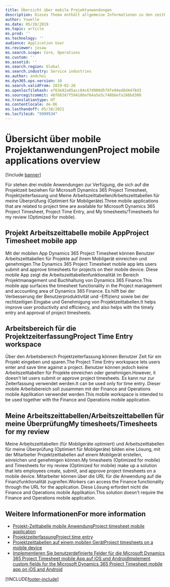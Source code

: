 ```yaml
---
title: Übersicht über mobile Projektanwendungen
description: Dieses Thema enthält allgemeine Informationen zu den zeitbezogenen Projektanwendungen für Microsoft Dynamics 365 Project Timesheet, Projektzeiterfassung und Meine Arbeitszeittabellen/Arbeitszeittabellen, die auf einem mobilen Gerät verfügbar sind.
author: Yowelle
ms.date: 05/28/2019
ms.topic: article
ms.prod: ''
ms.technology: ''
audience: Application User
ms.reviewer: josaw
ms.search.scope: Core, Operations
ms.custom: ''
ms.assetid: ''
ms.search.region: Global
ms.search.industry: Service industries
ms.author: andchoi
ms.dyn365.ops.version: 10
ms.search.validFrom: 2019-02-28
ms.openlocfilehash: ef63e82a85acc84c67d900d5f8fe94ed8d4478d3
ms.sourcegitcommit: 40f68387f594180af64a5e5c748b6efa188bd300
ms.translationtype: HT
ms.contentlocale: de-DE
ms.lasthandoff: 05/10/2021
ms.locfileid: "5999534"
---
```

# <a name="project-mobile-applications-overview"></a><span data-ttu-id="7f7b8-103">Übersicht über mobile Projektanwendungen</span><span class="sxs-lookup"><span data-stu-id="7f7b8-103">Project mobile applications overview</span></span>

[!include [banner](../includes/banner.md)]

<span data-ttu-id="7f7b8-104">Für stehen drei mobile Anwendungen zur Verfügung, die sich auf die Projektzeit beziehen für Microsoft Dynamics 365 Project Timesheet, Projektzeiterfassung und Meine Arbeitszeittabellen/Arbeitszeittabellen für meine Überprüfung (Optimiert für Mobilgeräte).</span><span class="sxs-lookup"><span data-stu-id="7f7b8-104">Three mobile applications that are related to project time are available for Microsoft Dynamics 365 Project Timesheet, Project Time Entry, and My timesheets/Timesheets for my review (Optimized for mobile).</span></span>

## <a name="project-timesheet-mobile-app"></a><span data-ttu-id="7f7b8-105">Projekt Arbeitszeittabelle mobile App</span><span class="sxs-lookup"><span data-stu-id="7f7b8-105">Project Timesheet mobile app</span></span>

<span data-ttu-id="7f7b8-106">Mit der mobilen App Dynamics 365 Project Timesheet können Benutzer Arbeitszeittabellen für Projekte auf ihrem Mobilgerät einreichen und genehmigen.</span><span class="sxs-lookup"><span data-stu-id="7f7b8-106">The Dynamics 365 Project Timesheet mobile app lets users submit and approve timesheets for projects on their mobile device.</span></span> <span data-ttu-id="7f7b8-107">Diese mobile App zeigt die Arbeitszeittabellenfunktionalität im Bereich Projektmanagement und Buchhaltung von Dynamics 365 Finance.</span><span class="sxs-lookup"><span data-stu-id="7f7b8-107">This mobile app surfaces the timesheet functionality in the Project management and accounting area of Dynamics 365 Finance.</span></span> <span data-ttu-id="7f7b8-108">Es hilft bei der Verbesserung der Benutzerproduktivität und -Effizienz sowie bei der rechtzeitigen Eingabe und Genehmigung von Projektzeittabellen.</span><span class="sxs-lookup"><span data-stu-id="7f7b8-108">It helps improve user productivity and efficiency, and also helps with the timely entry and approval of project timesheets.</span></span>

## <a name="project-time-entry-workspace"></a><span data-ttu-id="7f7b8-109">Arbeitsbereich für die Projektzeiterfassung</span><span class="sxs-lookup"><span data-stu-id="7f7b8-109">Project Time Entry workspace</span></span>

<span data-ttu-id="7f7b8-110">Über den Arbeitsbereich Projektzeiterfassung können Benutzer Zeit für ein Projekt eingeben und sparen.</span><span class="sxs-lookup"><span data-stu-id="7f7b8-110">The Project Time Entry workspace lets users enter and save time against a project.</span></span> <span data-ttu-id="7f7b8-111">Benutzer können jedoch keine Arbeitszeittabellen für Projekte einreichen oder genehmigen.</span><span class="sxs-lookup"><span data-stu-id="7f7b8-111">However, it doesn't let users submit or approve project timesheets.</span></span> <span data-ttu-id="7f7b8-112">Es kann nur zur Zeiterfassung verwendet werden.</span><span class="sxs-lookup"><span data-stu-id="7f7b8-112">It can be used only for time entry.</span></span> <span data-ttu-id="7f7b8-113">Dieser mobile Arbeitsbereich soll zusammen mit der Finance and Operations mobile Applikation verwendet werden.</span><span class="sxs-lookup"><span data-stu-id="7f7b8-113">This mobile workspace is intended to be used together with the Finance and Operations mobile application.</span></span>

## <a name="my-timesheetstimesheets-for-my-review"></a><span data-ttu-id="7f7b8-114">Meine Arbeitszeittabellen/Arbeitszeittabellen für meine Überprüfung</span><span class="sxs-lookup"><span data-stu-id="7f7b8-114">My timesheets/Timesheets for my review</span></span>

<span data-ttu-id="7f7b8-115">Meine Arbeitszeittabellen (für Mobilgeräte optimiert) und Arbeitszeittabellen für meine Überprüfung (Optimiert für Mobilgeräte) bilden eine Lösung, mit der Mitarbeiter Projektzeittabellen auf einem Mobilgerät erstellen, einreichen und genehmigen können.</span><span class="sxs-lookup"><span data-stu-id="7f7b8-115">My timesheets (Optimized for mobile) and Timesheets for my review (Optimized for mobile) make up a solution that lets employees create, submit, and approve project timesheets on a mobile device.</span></span> <span data-ttu-id="7f7b8-116">Mitarbeiter können über die URL für die Anwendung auf die Finanzfunktionalität zugreifen.</span><span class="sxs-lookup"><span data-stu-id="7f7b8-116">Workers can access the Finance functionality through the URL for the application.</span></span> <span data-ttu-id="7f7b8-117">Diese Lösung erfordert nicht die Finance and Operations mobile Applikation.</span><span class="sxs-lookup"><span data-stu-id="7f7b8-117">This solution doesn't require the Finance and Operations mobile application.</span></span>

## <a name="for-more-information"></a><span data-ttu-id="7f7b8-118">Weitere Informationen</span><span class="sxs-lookup"><span data-stu-id="7f7b8-118">For more information</span></span>

- [<span data-ttu-id="7f7b8-119">Projekt-Zeittabelle mobile Anwendung</span><span class="sxs-lookup"><span data-stu-id="7f7b8-119">Project timesheet mobile application</span></span>](project-timesheet.md)
- [<span data-ttu-id="7f7b8-120">Projektzeiterfassung</span><span class="sxs-lookup"><span data-stu-id="7f7b8-120">Project time entry</span></span>]( project-time-entry-mobile-workspace.md)
- [<span data-ttu-id="7f7b8-121">Projektzeittabellen auf einem mobilen Gerät</span><span class="sxs-lookup"><span data-stu-id="7f7b8-121">Project timesheets on a mobile device</span></span>](Mobile-timesheets.md)
- [<span data-ttu-id="7f7b8-122">Implementieren Sie benutzerdefinierte Felder für die Microsoft Dynamics 365 Project Timesheet mobile App auf iOS und Android</span><span class="sxs-lookup"><span data-stu-id="7f7b8-122">Implement custom fields for the Microsoft Dynamics 365 Project Timesheet mobile app on iOS and Android</span></span>](custom-fields-mobile.md)


[!INCLUDE[footer-include](../includes/footer-banner.md)]